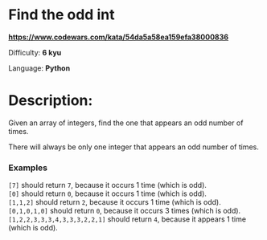 # Find the odd int

**<https://www.codewars.com/kata/54da5a58ea159efa38000836>**

Difficulty: **6 kyu**

Language: **Python**

# Description:

Given an array of integers, find the one that appears an odd number of times.


There will always be only one integer that appears an odd number of times.


### Examples


`[7]` should return `7`, because it occurs 1 time (which is odd).  
`[0]` should return `0`, because it occurs 1 time (which is odd).  
`[1,1,2]` should return `2`, because it occurs 1 time (which is odd).  
`[0,1,0,1,0]` should return `0`, because it occurs 3 times (which is odd).  
`[1,2,2,3,3,3,4,3,3,3,2,2,1]` should return `4`, because it appears 1 time (which is odd).



